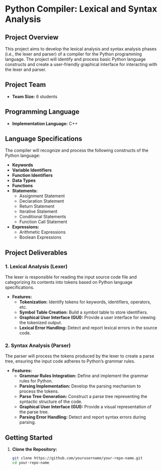 # Python Compiler: Lexical and Syntax Analysis

## Project Overview

This project aims to develop the lexical analysis and syntax analysis phases (i.e., the lexer and parser) of a compiler for the Python programming language. The project will identify and process basic Python language constructs and create a user-friendly graphical interface for interacting with the lexer and parser.

## Project Team

- **Team Size:** 6 students

## Programming Language

- **Implementation Language:** C++

## Language Specifications

The compiler will recognize and process the following constructs of the Python language:

- **Keywords**
- **Variable Identifiers**
- **Function Identifiers**
- **Data Types**
- **Functions**
- **Statements:**
  - Assignment Statement
  - Declaration Statement
  - Return Statement
  - Iterative Statement
  - Conditional Statements
  - Function Call Statement
- **Expressions:**
  - Arithmetic Expressions
  - Boolean Expressions

## Project Deliverables

### 1. Lexical Analysis (Lexer)

The lexer is responsible for reading the input source code file and categorizing its contents into tokens based on Python language specifications.

- **Features:**
  - **Tokenization:** Identify tokens for keywords, identifiers, operators, etc.
  - **Symbol Table Creation:** Build a symbol table to store identifiers.
  - **Graphical User Interface (GUI):** Provide a user interface for viewing the tokenized output.
  - **Lexical Error Handling:** Detect and report lexical errors in the source code.

### 2. Syntax Analysis (Parser)

The parser will process the tokens produced by the lexer to create a parse tree, ensuring the input code adheres to Python’s grammar rules.

- **Features:**
  - **Grammar Rules Integration:** Define and implement the grammar rules for Python.
  - **Parsing Implementation:** Develop the parsing mechanism to process the tokens.
  - **Parse Tree Generation:** Construct a parse tree representing the syntactic structure of the code.
  - **Graphical User Interface (GUI):** Provide a visual representation of the parse tree.
  - **Parsing Error Handling:** Detect and report syntax errors during parsing.

## Getting Started

1. **Clone the Repository:**
   ```bash
   git clone https://github.com/yourusername/your-repo-name.git
   cd your-repo-name
